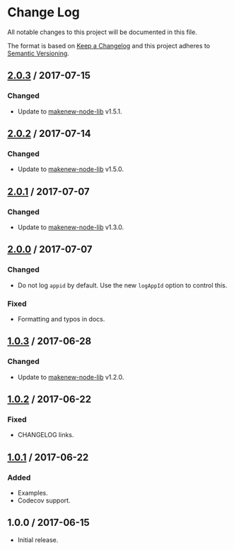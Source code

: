 # Change Log

All notable changes to this project will be documented in this file.

The format is based on [Keep a Changelog](http://keepachangelog.com/)
and this project adheres to [Semantic Versioning](http://semver.org/).

## [2.0.3] / 2017-07-15

### Changed

- Update to [makenew-node-lib] v1.5.1.

## [2.0.2] / 2017-07-14

### Changed

- Update to [makenew-node-lib] v1.5.0.

## [2.0.1] / 2017-07-07

### Changed

- Update to [makenew-node-lib] v1.3.0.

## [2.0.0] / 2017-07-07

### Changed

- Do not log `appid` by default.
  Use the new `logAppId` option to control this.

### Fixed

- Formatting and typos in docs.

## [1.0.3] / 2017-06-28

### Changed

- Update to [makenew-node-lib] v1.2.0.

## [1.0.2] / 2017-06-22

### Fixed

- CHANGELOG links.

## [1.0.1] / 2017-06-22

### Added

- Examples.
- Codecov support.

## 1.0.0 / 2017-06-15

- Initial release.

[makenew-node-lib]: https://github.com/meltwater/makenew-node-lib

[Unreleased]: https://github.com/meltwater/mlabs-logger/compare/v2.0.3...HEAD
[2.0.3]: https://github.com/meltwater/mlabs-logger/compare/v2.0.2...v2.0.3
[2.0.2]: https://github.com/meltwater/mlabs-logger/compare/v2.0.1...v2.0.2
[2.0.1]: https://github.com/meltwater/mlabs-logger/compare/v2.0.0...v2.0.1
[2.0.0]: https://github.com/meltwater/mlabs-logger/compare/v1.0.3...v2.0.0
[1.0.3]: https://github.com/meltwater/mlabs-logger/compare/v1.0.2...v1.0.3
[1.0.2]: https://github.com/meltwater/mlabs-logger/compare/v1.0.1...v1.0.2
[1.0.1]: https://github.com/meltwater/mlabs-logger/compare/v1.0.0...v1.0.1

